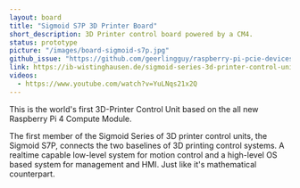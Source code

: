```yaml
---
layout: board
title: "Sigmoid S7P 3D Printer Board"
short_description: 3D Printer control board powered by a CM4.
status: prototype
picture: "/images/board-sigmoid-s7p.jpg"
github_issue: "https://github.com/geerlingguy/raspberry-pi-pcie-devices/issues/124"
link: https://ib-wistinghausen.de/sigmoid-series-3d-printer-control-unit
videos:
  - https://www.youtube.com/watch?v=YuLNqs21x2Q
---
```

This is the world's first 3D-Printer Control Unit based on the all new Raspberry Pi 4 Compute Module.

The first member of the Sigmoid Series of 3D printer control units, the Sigmoid S7P, connects the two baselines of 3D printing control systems. A realtime capable low-level system for motion control and a high-level OS based system for management and HMI. Just like it's mathematical counterpart.
